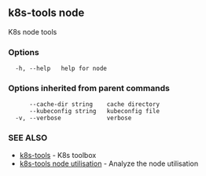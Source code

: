 ## k8s-tools node

K8s node tools

### Options

```
  -h, --help   help for node
```

### Options inherited from parent commands

```
      --cache-dir string    cache directory
      --kubeconfig string   kubeconfig file
  -v, --verbose             verbose
```

### SEE ALSO

* [k8s-tools](k8s-tools.md)	 - K8s toolbox
* [k8s-tools node utilisation](k8s-tools_node_utilisation.md)	 - Analyze the node utilisation

